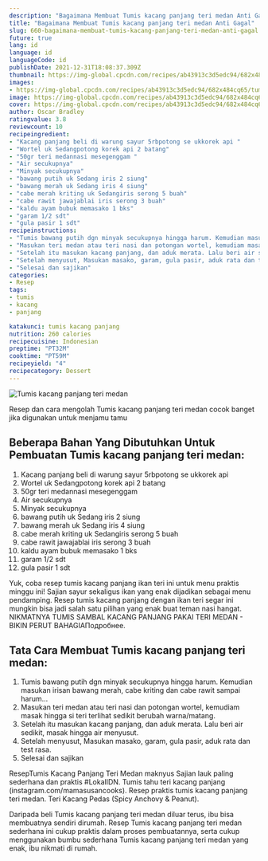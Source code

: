 ```yaml
---
description: "Bagaimana Membuat Tumis kacang panjang teri medan Anti Gagal"
title: "Bagaimana Membuat Tumis kacang panjang teri medan Anti Gagal"
slug: 660-bagaimana-membuat-tumis-kacang-panjang-teri-medan-anti-gagal
future: true
lang: id
language: id
languageCode: id
publishDate: 2021-12-31T18:08:37.309Z 
thumbnail: https://img-global.cpcdn.com/recipes/ab43913c3d5edc94/682x484cq65/tumis-kacang-panjang-teri-medan-foto-resep-utama.png
images:
- https://img-global.cpcdn.com/recipes/ab43913c3d5edc94/682x484cq65/tumis-kacang-panjang-teri-medan-foto-resep-utama.png
image: https://img-global.cpcdn.com/recipes/ab43913c3d5edc94/682x484cq65/tumis-kacang-panjang-teri-medan-foto-resep-utama.png
cover: https://img-global.cpcdn.com/recipes/ab43913c3d5edc94/682x484cq65/tumis-kacang-panjang-teri-medan-foto-resep-utama.png
author: Oscar Bradley
ratingvalue: 3.8
reviewcount: 10
recipeingredient:
- "Kacang panjang beli di warung sayur 5rbpotong se ukkorek api "
- "Wortel uk Sedangpotong korek api 2 batang"
- "50gr teri medannasi mesegenggam "
- "Air secukupnya"
- "Minyak secukupnya"
- "bawang putih uk Sedang iris 2 siung"
- "bawang merah uk Sedang iris 4 siung"
- "cabe merah kriting uk Sedangiris serong 5 buah"
- "cabe rawit jawajablai iris serong 3 buah"
- "kaldu ayam bubuk memasako 1 bks"
- "garam 1/2 sdt"
- "gula pasir 1 sdt"
recipeinstructions:
- "Tumis bawang putih dgn minyak secukupnya hingga harum. Kemudian masukan irisan bawang merah, cabe kriting dan cabe rawit sampai harum..."
- "Masukan teri medan atau teri nasi dan potongan wortel, kemudiam masak hingga si teri terlihat sedikit berubah warna/matang."
- "Setelah itu masukan kacang panjang, dan aduk merata. Lalu beri air sedikit, masak hingga air menyusut."
- "Setelah menyusut, Masukan masako, garam, gula pasir, aduk rata dan test rasa."
- "Selesai dan sajikan"
categories:
- Resep
tags:
- tumis
- kacang
- panjang

katakunci: tumis kacang panjang 
nutrition: 260 calories
recipecuisine: Indonesian
preptime: "PT32M"
cooktime: "PT59M"
recipeyield: "4"
recipecategory: Dessert
---
```



![Tumis kacang panjang teri medan](https://img-global.cpcdn.com/recipes/ab43913c3d5edc94/682x484cq65/tumis-kacang-panjang-teri-medan-foto-resep-utama.png)

Resep dan cara mengolah  Tumis kacang panjang teri medan cocok banget jika digunakan untuk menjamu tamu

<!--inarticleads1-->

## Beberapa Bahan Yang Dibutuhkan Untuk Pembuatan Tumis kacang panjang teri medan:

1. Kacang panjang beli di warung sayur 5rbpotong se ukkorek api 
1. Wortel uk Sedangpotong korek api 2 batang
1. 50gr teri medannasi mesegenggam 
1. Air secukupnya
1. Minyak secukupnya
1. bawang putih uk Sedang iris 2 siung
1. bawang merah uk Sedang iris 4 siung
1. cabe merah kriting uk Sedangiris serong 5 buah
1. cabe rawit jawajablai iris serong 3 buah
1. kaldu ayam bubuk memasako 1 bks
1. garam 1/2 sdt
1. gula pasir 1 sdt

Yuk, coba resep tumis kacang panjang ikan teri ini untuk menu praktis minggu ini! Sajian sayur sekaligus ikan yang enak dijadikan sebagai menu pendamping. Resep tumis kacang panjang dengan ikan teri segar ini mungkin bisa jadi salah satu pilihan yang enak buat teman nasi hangat. NIKMATNYA TUMIS SAMBAL KACANG PANJANG PAKAI TERI MEDAN - BIKIN PERUT BAHAGIAПодробнее. 

<!--inarticleads2-->

## Tata Cara Membuat Tumis kacang panjang teri medan:

1. Tumis bawang putih dgn minyak secukupnya hingga harum. Kemudian masukan irisan bawang merah, cabe kriting dan cabe rawit sampai harum...
1. Masukan teri medan atau teri nasi dan potongan wortel, kemudiam masak hingga si teri terlihat sedikit berubah warna/matang.
1. Setelah itu masukan kacang panjang, dan aduk merata. Lalu beri air sedikit, masak hingga air menyusut.
1. Setelah menyusut, Masukan masako, garam, gula pasir, aduk rata dan test rasa.
1. Selesai dan sajikan


ResepTumis Kacang Panjang Teri Medan maknyus Sajian lauk paling sederhana dan praktis #LokalIDN. Tumis tahu teri kacang panjang (instagram.com/mamasusancooks). Resep praktis tumis kacang panjang teri medan. Teri Kacang Pedas (Spicy Anchovy &amp; Peanut). 

Daripada   beli  Tumis kacang panjang teri medan  diluar terus, ibu  bisa membuatnya sendiri dirumah. Resep  Tumis kacang panjang teri medan  sederhana ini cukup praktis dalam proses pembuatannya, serta cukup menggunakan bumbu sederhana  Tumis kacang panjang teri medan  yang enak, ibu nikmati di rumah.
